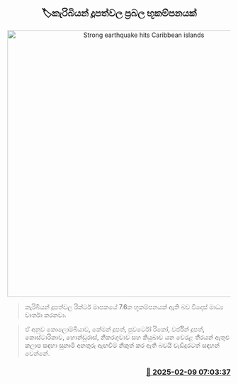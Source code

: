 <p align='center'><b><h2 align='center' title='Strong earthquake hits Caribbean islands'>🏷කැරිබියන් දූපත්වල ප්‍රබල භූකම්පනයක්</h2></b></p>
<p align='center'><img src='https://helakuru.sgp1.cdn.digitaloceanspaces.com/esana/images/lib/earthquake-nn.jpg' width='600' alt='Strong earthquake hits Caribbean islands'></p>

> කැරිබියන් දූපත්වල රික්ටර් මාපකයේ 7.6ක භූකම්පනයක් ඇති බව විදෙස් මාධ්‍ය වාර්තා කරනවා.

> ඒ අනුව කොලොම්බියාව, කේමන් දූපත්, පුවර්ටෝ රිකෝ, වර්ජින් දූපත්, කොස්ටාරිකාව, හොන්ඩුරාස්, නිකරගුවාව සහ කියුබාව යන වෙරළ තීරයන් ඇතුළු කලාප සඳහා සුනාමි අනතුරු ඇඟවීම් නිකුත් කර ඇති බවයි වැඩිදුරටත් සඳහන් වෙන්නේ. 



<h3 align='right'><a href='https://www.helakuru.lk/esana/p/107307/'>📅 2025-02-09 07:03:37</a></h3>
